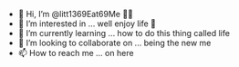 - 👋 Hi, I’m @litt1369Eat69Me 💌💋
- 👀 I’m interested in ... well enjoy life 🧬
- 🌱 I’m currently learning ... how to do this thing called life 
- 💞️ I’m looking to collaborate on ... being the new me 
- 📫 How to reach me ... on here 

<!---
litt1369Eat69Me/litt1369Eat69Me is a ✨ special ✨ repository because its `README.md` (this file) appears on your GitHub profile.
You can click the Preview link to take a look at your changes.
--->
